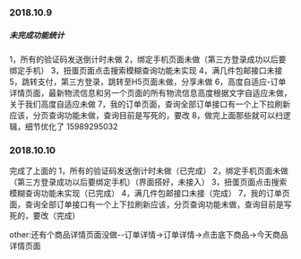 ###  2018.10.9
#####  未完成功能统计
1，所有的验证码发送倒计时未做
2，绑定手机页面未做（第三方登录成功以后要绑定手机）
3，扭蛋页面点击搜索模糊查询功能未实现
4，满几件包邮接口未接
5，跳转支付，第三方登录，跳转至H5页面未做，分享未做
6，高度自适应-订单详情页面，最新物流信息和另一个页面的所有物流信息高度根据文字自适应未做，关于我们高度自适应未做
7，我的订单页面，查询全部订单接口有一个上下拉刷新应该，分页查询功能未做，查询目前是写死的，要改
8，做完上面那些就可以扫逻辑，细节优化了
15989295032

###  2018.10.10
完成了上面的
1，所有的验证码发送倒计时未做（已完成）
2，绑定手机页面未做（第三方登录成功以后要绑定手机）（界面搭好，未接入）
3，扭蛋页面点击搜索模糊查询功能未实现（已完成）
4，满几件包邮接口未接（完成）
7，我的订单页面，查询全部订单接口有一个上下拉刷新应该，分页查询功能未做，查询目前是写死的，要改（完成）


other:还有个商品详情页面没做--订单详情->订单详情->点击底下商品->今天商品详情页面
